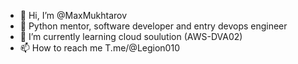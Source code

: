 - 👋 Hi, I’m @MaxMukhtarov
- 👀 Python mentor, software developer and entry devops engineer
- 🌱 I’m currently learning cloud soulution (AWS-DVA02)
- 📫 How to reach me T.me/@Legion010

<!---
MaxMukhtarov/MaxMukhtarov is a ✨ special ✨ repository because its `README.md` (this file) appears on your GitHub profile.
You can click the Preview link to take a look at your changes.
--->
